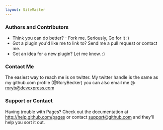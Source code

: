 ```yaml
---
layout: SiteMaster
---
```

### Authors and Contributors
* Think you can do better? - Fork me. Seriously, Go for it :)
* Got a plugin you'd like me to link to? Send me a pull request or contact me.
* Got an idea for a new plugin? Let me know. :)

### Contact Me 
The easiest way to reach me is on twitter. My twitter handle is the same as my github.com profile (@RoryBecker) you can also email me @ roryb@devexpress.com

### Support or Contact
Having trouble with Pages? Check out the documentation at http://help.github.com/pages or contact support@github.com and they'll help you sort it out.
